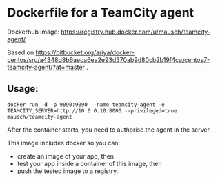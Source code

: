 # Dockerfile for a TeamCity agent

Dockerhub image: https://registry.hub.docker.com/u/mausch/teamcity-agent/

Based on https://bitbucket.org/ariya/docker-centos/src/a4348d8b6aeca6ea2e93d370ab9d80cb2b19f4ca/centos7-teamcity-agent/?at=master .

## Usage:

```
docker run -d -p 9090:9090 --name teamcity-agent -e TEAMCITY_SERVER=http://10.0.0.10:8000 --privileged=true mausch/teamcity-agent
```

After the container starts, you need to authorise the agent in the server.

This image includes docker so you can:

* create an image of your app, then 
* test your app inside a container of this image, then 
* push the tested image to a registry.

